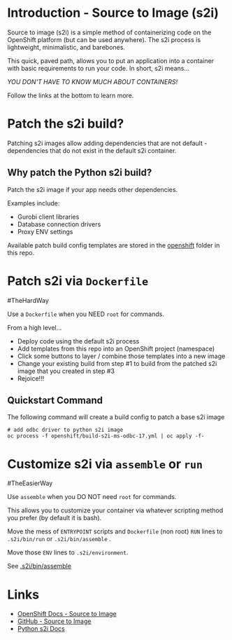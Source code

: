 # Introduction - Source to Image (s2i)

Source to image (s2i) is a simple method of containerizing code on the OpenShift platform (but can be used anywhere). The s2i process is lightweight, minimalistic, and barebones.

This quick, paved path, allows you to put an application into a container with basic requirements to run your code. In short, s2i means...

*YOU DON'T HAVE TO KNOW MUCH ABOUT CONTAINERS!*

 Follow the links at the bottom to learn more.

# Patch the s2i build?

Patching s2i images allow adding dependencies that are not default - dependencies that do not exist in the default s2i container.

## Why patch the Python s2i build?

Patch the s2i image if your app needs other dependencies.

Examples include:
  - Gurobi client libraries
  - Database connection drivers
  - Proxy ENV settings

Available patch build config templates are stored in the [openshift](openshift) folder in this repo.

# Patch s2i via `Dockerfile`

#TheHardWay

Use a `Dockerfile` when you NEED `root` for commands.

From a high level...
- Deploy code using the default s2i process
- Add templates from this repo into an OpenShift project (namespace)
- Click some buttons to layer / combine those templates into a new image
- Change your existing build from step #1 to build from the patched s2i image that you created in step #3
- Rejoice!!!

## Quickstart Command
The following command will create a build config to patch a base s2i image

```
# add odbc driver to python s2i image
oc process -f openshift/build-s2i-ms-odbc-17.yml | oc apply -f-
```

# Customize s2i via `assemble` or `run`

#TheEasierWay

Use `assemble` when you DO NOT need `root` for commands.

This allows you to customize your container via whatever scripting method you prefer (by default it is bash).

Move the mess of `ENTRYPOINT` scripts and `Dockerfile` (non root) `RUN` lines to `.s2i/bin/run` or `.s2i/bin/assemble` .

Move those `ENV` lines to `.s2i/environment`.

See [.s2i/bin/assemble](.s2i/bin/assemble)

# Links
- [OpenShift Docs - Source to Image](https://docs.openshift.com/container-platform/4.10/openshift_images/using_images/using-s21-images.html)
- [GitHub - Source to Image](https://github.com/openshift/source-to-image)
- [Python s2i Docs](https://docs.openshift.com/container-platform/3.11/using_images/s2i_images/python.html#using-images-python-configuration)